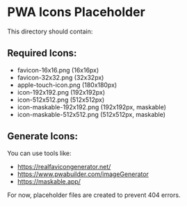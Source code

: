 # PWA Icons Placeholder

This directory should contain:

## Required Icons:
- favicon-16x16.png (16x16px)
- favicon-32x32.png (32x32px)
- apple-touch-icon.png (180x180px)
- icon-192x192.png (192x192px)
- icon-512x512.png (512x512px)
- icon-maskable-192x192.png (192x192px, maskable)
- icon-maskable-512x512.png (512x512px, maskable)

## Generate Icons:
You can use tools like:
- https://realfavicongenerator.net/
- https://www.pwabuilder.com/imageGenerator
- https://maskable.app/

For now, placeholder files are created to prevent 404 errors.
